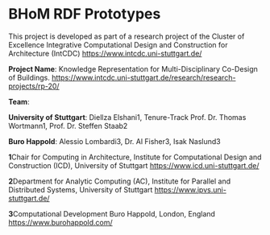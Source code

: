 # BHoM RDF Prototypes
This project is developed as part of a research project of the Cluster of Excellence Integrative Computational Design and Construction for Architecture (IntCDC) https://www.intcdc.uni-stuttgart.de/

**Project Name**: Knowledge Representation for Multi-Disciplinary Co-Design of Buildings. https://www.intcdc.uni-stuttgart.de/research/research-projects/rp-20/




**Team**: 

**University of Stuttgart**: Diellza Elshani1, Tenure-Track Prof. Dr. Thomas Wortmann1, Prof. Dr. Steffen Staab2

**Buro Happold**: Alessio Lombardi3, Dr. Al Fisher3, Isak Naslund3

**1**Chair for Computing in Architecture, Institute for Computational Design and Construction (ICD), University of Stuttgart https://www.icd.uni-stuttgart.de/

**2**Department for Analytic Computing (AC), Institute for Parallel and Distributed Systems, University of Stuttgart https://www.ipvs.uni-stuttgart.de/

**3**Computational Development Buro Happold, London, England https://www.burohappold.com/




